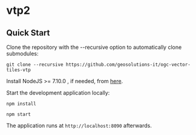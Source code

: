 vtp2
==========

Quick Start
------------

Clone the repository with the --recursive option to automatically clone submodules:

`git clone --recursive https://github.com/geosolutions-it/ogc-vector-tiles-vtp`

Install NodeJS >= 7.10.0 , if needed, from [here](https://nodejs.org/en/download/releases/).

Start the development application locally:

`npm install`

`npm start`

The application runs at `http://localhost:8090` afterwards.
